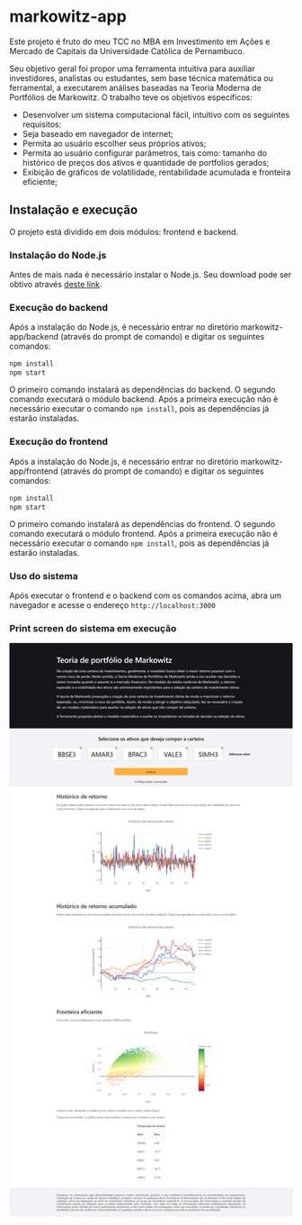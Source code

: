 # markowitz-app
Este projeto é fruto do meu TCC no MBA em Investimento em Ações e Mercado de Capitais da Universidade Católica de Pernambuco.

Seu objetivo geral foi propor uma ferramenta intuitiva para auxiliar investidores, analistas ou estudantes, sem base técnica matemática ou ferramental, a executarem análises baseadas na Teoria Moderna de Portfólios de Markowitz.
O trabalho teve os objetivos específicos:
- Desenvolver um sistema computacional fácil, intuitivo com os seguintes requisitos:
-	Seja baseado em navegador de internet;
-	Permita ao usuário escolher seus próprios ativos;
-	Permita ao usuário configurar parâmetros, tais como: tamanho do histórico de preços dos ativos e quantidade de portfolios gerados;
- Exibição de gráficos de volatilidade, rentabilidade acumulada e fronteira eficiente;

## Instalação e execução

O projeto está dividido em dois módulos: frontend e backend.

### Instalação do Node.js
Antes de mais nada é necessário instalar o Node.js. Seu download pode ser obtivo através [deste link](https://nodejs.org/en/download/).

### Execução do backend
Após a instalação do Node.js, é necessário entrar no diretório markowitz-app/backend (através do prompt de comando) e digitar os seguintes comandos:

```
npm install
npm start
```

O primeiro comando instalará as dependências do backend. O segundo comando executará o módulo backend.
Após a primeira execução não é necessário executar o comando `npm install`, pois as dependências já estarão instaladas. 

### Execução do frontend
Após a instalação do Node.js, é necessário entrar no diretório markowitz-app/frontend (através do prompt de comando) e digitar os seguintes comandos:

```
npm install
npm start
```

O primeiro comando instalará as dependências do frontend. O segundo comando executará o módulo frontend.
Após a primeira execução não é necessário executar o comando `npm install`, pois as dependências já estarão instaladas. 

### Uso do sistema
Após executar o frontend e o backend com os comandos acima, abra um navegador e acesse o endereço `http://localhost:3000`

### Print screen do sistema em execução

![print screen do sistema](https://github.com/emanoelcarlos/markowitz-app/blob/main/misc/printscreen.png?raw=true)

